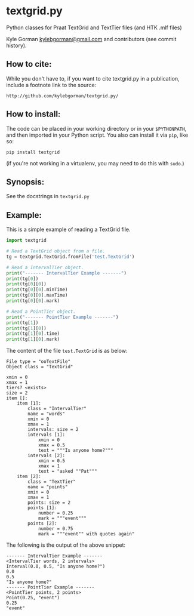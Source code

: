 textgrid.py
===========

Python classes for Praat TextGrid and TextTier files (and HTK .mlf files)

Kyle Gorman <kylebgorman@gmail.com> and contributors (see commit history).

How to cite:
------------

While you don't have to, if you want to cite textgrid.py in a publication, include a footnote link to the source:

    http://github.com/kylebgorman/textgrid.py/

How to install:
---------------

The code can be placed in your working directory or in your `$PYTHONPATH`,  and then imported in your Python script. You also can install it via `pip`, like so:

    pip install textgrid

(if you're not working in a virtualenv, you may need to do this with `sudo`.)

Synopsis:
---------

See the docstrings in `textgrid.py`

Example:
---------

This is a simple example of reading a TextGrid file. 

```python
import textgrid

# Read a TextGrid object from a file.
tg = textgrid.TextGrid.fromFile('test.TextGrid')

# Read a IntervalTier object.
print("------- IntervalTier Example -------")
print(tg[0])
print(tg[0][0])
print(tg[0][0].minTime)
print(tg[0][0].maxTime)
print(tg[0][0].mark)

# Read a PointTier object.
print("------- PointTier Example -------")
print(tg[1])
print(tg[1][0])
print(tg[1][0].time)
print(tg[1][0].mark)
```

The content of the file `test.TextGrid` is as below:
```
File type = "ooTextFile"
Object class = "TextGrid"

xmin = 0
xmax = 1
tiers? <exists>
size = 2
item []:
    item [1]:
        class = "IntervalTier"
        name = "words"
        xmin = 0
        xmax = 1
        intervals: size = 2
        intervals [1]:
            xmin = 0
            xmax = 0.5
            text = """Is anyone home?"""
        intervals [2]:
            xmin = 0.5
            xmax = 1
            text = "asked ""Pat"""
    item [2]:
        class = "TextTier"
        name = "points"
        xmin = 0
        xmax = 1
        points: size = 2
        points [1]:
            number = 0.25
            mark = """event"""
        points [2]:
            number = 0.75
            mark = """event"" with quotes again"
```

The following is the output of the above snippet:
```
------- IntervalTier Example -------
<IntervalTier words, 2 intervals>
Interval(0.0, 0.5, "Is anyone home?")
0.0
0.5
"Is anyone home?"
------- PointTier Example -------
<PointTier points, 2 points>
Point(0.25, "event")
0.25
"event"
```
